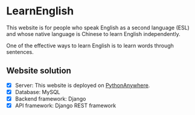 # LearnEnglish

This website is for people who speak English as a second language (ESL) and whose native language is Chinese to learn English independently.

One of the effective ways to learn English is to learn words through sentences.


## Website solution

- [x] Server: This website is deployed on [PythonAnywhere](https://www.pythonanywhere.com/).
- [x] Database: MySQL
- [x] Backend framework: Django
- [x] API framework: Django REST framework
